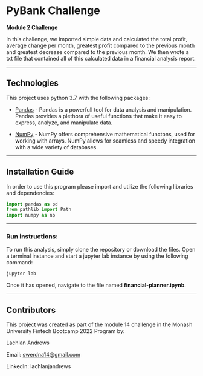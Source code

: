 # PyBank Challenge
**Module 2 Challenge**

In this challenge, we imported simple data and calculated the total profit, average change per month, greatest profit compared to the previous month and greatest decrease compared to the previous month. We then wrote a txt file that contained all of this calculated data in a financial analysis report.

---

## Technologies

This project uses python 3.7 with the following packages:

* [Pandas](https://github.com/google/pandas) - Pandas is a powerfull tool for data analysis and manipulation. Pandas provides a plethora of useful functions that make it easy to express, analyze, and manipulate data.

* [NumPy](https://github.com/google/numpy) - NumPy offers comprehensive mathematical functons, used for working with arrays. NumPy allows for seamless and speedy integration with a wide variety of databases.

---

## Installation Guide

In order to use this program please import and utilize the following libraries and dependencies: 

```python
import pandas as pd
from pathlib import Path
import numpy as np
```

---  

### **Run instructions:**
To run this analysis, simply clone the repository or download the files. Open a terminal instance and start a jupyter lab instance by using the following command:
```python
jupyter lab
```
Once it has opened, navigate to the file named **financial-planner.ipynb**.

---

## Contributors

This project was created as part of the module 14 challenge in the Monash University Fintech Bootcamp 2022 Program by:

Lachlan Andrews

Email: swerdna14@gmail.com

LinkedIn: lachlanjandrews
